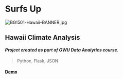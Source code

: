 # Surfs Up

![BG1501-Hawaii-BANNER.jpg](https://gardentravelhub.com/wp-content/uploads/2015/02/BG1501-Hawaii-BANNER.jpg)


## Hawaii Climate Analysis
#### *Project created as part of GWU Data Analytics course.*
> Python, Flask, JSON

#### [Demo](https://jmendiola84.github.io/weather-py)
